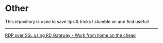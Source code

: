# Other

This repository is used to save tips & tricks I stumble on and find usefull 


--------

[RDP over SSL using RD Gateway - Work from home on the cheap](https://github.com/verboompj/Networking/blob/master/RD%20Gateway%20-%20RDP%20over%20SSL.md)

